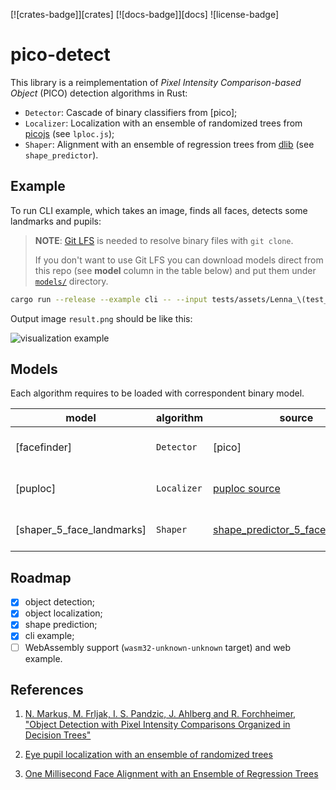 [![crates-badge]][crates]
[![docs-badge]][docs]
![license-badge]

# pico-detect

This library is a reimplementation of _Pixel Intensity Comparison-based Object_ (PICO) detection algorithms in Rust:

- `Detector`: Cascade of binary classifiers from [pico];
- `Localizer`: Localization with an ensemble of randomized trees from [picojs](https://github.com/nenadmarkus/picojs) (see `lploc.js`);
- `Shaper`: Alignment with an ensemble of regression trees from [dlib](https://github.com/davisking/dlib) (see `shape_predictor`).

## Example

To run CLI example, which takes an image, finds all faces, detects some landmarks and pupils:

> **NOTE**: [Git LFS](https://git-lfs.github.com/) is needed to resolve binary files with `git clone`.
>
> If you don't want to use Git LFS you can download models direct from this repo
> (see **model** column in the table below)
> and put them under [`models/`](./models) directory.

```sh
cargo run --release --example cli -- --input tests/assets/Lenna_\(test_image\).png --output result.png
```

Output image `result.png` should be like this:

![visualization example](./tests/assets/Lenna_(result_image).png)

## Models

Each algorithm requires to be loaded with correspondent binary model.

| model                     | algorithm   | source                             | Description               |
|---------------------------|-------------|------------------------------------|---------------------------|
| [facefinder]              | `Detector`  | [pico]                             | Human face classifier     |
| [puploc]                  | `Localizer` | [puploc source]                    | Human eye pupil localizer |
| [shaper_5_face_landmarks] | `Shaper`    | [shape_predictor_5_face_landmarks] | Human 5 face landmarks    |

## Roadmap

* [x] object detection;
* [x] object localization;
* [x] shape prediction;
* [x] cli example;
* [ ] WebAssembly support (`wasm32-unknown-unknown` target) and web example.

## References

1. [N. Markus, M. Frljak, I. S. Pandzic, J. Ahlberg and R. Forchheimer, "Object Detection with Pixel Intensity Comparisons Organized in Decision Trees"](http://arxiv.org/abs/1305.4537)

2. [Eye pupil localization with an ensemble of randomized trees](https://across.fer.hr/_download/repository/PR4885.pdf)

3. [One Millisecond Face Alignment with an Ensemble of Regression Trees](https://www.cv-foundation.org/openaccess/content_cvpr_2014/papers/Kazemi_One_Millisecond_Face_2014_CVPR_paper.pdf)

[puploc source]: https://drone.nenadmarkus.com/data/blog-stuff/puploc.bin
[shape_predictor_5_face_landmarks]: https://github.com/davisking/dlib-models#shape_predictor_5_face_landmarksdatbz2
